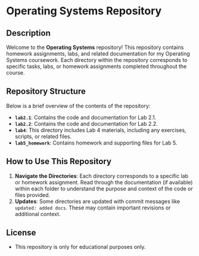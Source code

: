 # Operating Systems Repository
## Description

Welcome to the **Operating Systems** repository! This repository contains
homework assignments, labs, and related documentation for my Operating Systems
coursework. Each directory within the repository corresponds to specific tasks,
labs, or homework assignments completed throughout the course.

## Repository Structure

Below is a brief overview of the contents of the repository:

- **`lab2.1`**: Contains the code and documentation for Lab 2.1.
- **`lab2.2`**: Contains the code and documentation for Lab 2.2.
- **`lab4`**: This directory includes Lab 4 materials, including any exercises,
  scripts, or related files.
- **`lab5_homework`**: Contains homework and supporting files for Lab 5.

## How to Use This Repository

1. **Navigate the Directories**: Each directory corresponds to a specific lab
or homework assignment. Read through the documentation (if available) within
each folder to understand the purpose and context of the code or files
provided.
2. **Updates**: Some directories are updated with commit messages like
`updated: added docs`. These may contain important revisions or additional
context.

## License 
- This repository is only for educational purposes only.
